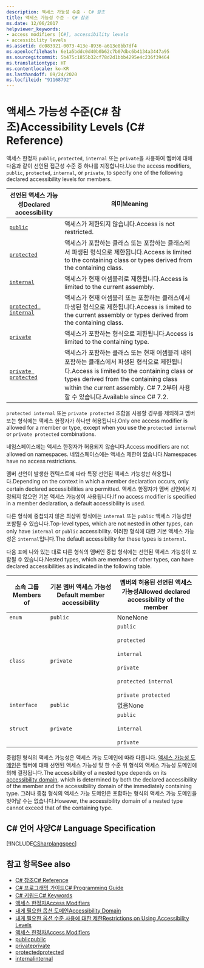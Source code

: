 ```yaml
---
description: 액세스 가능성 수준 - C# 참조
title: 액세스 가능성 수준 - C# 참조
ms.date: 12/06/2017
helpviewer_keywords:
- access modifiers [C#], accessibility levels
- accessibility levels
ms.assetid: dc083921-0073-413e-8936-a613e8bb7df4
ms.openlocfilehash: 6e1a5bddc0d40b0b62c7b07dbc6b4134a3447a95
ms.sourcegitcommit: 5b475c1855b32cf78d2d1bbb4295e4c236f39464
ms.translationtype: HT
ms.contentlocale: ko-KR
ms.lasthandoff: 09/24/2020
ms.locfileid: "91168792"
---
```

# <a name="accessibility-levels-c-reference"></a><span data-ttu-id="56ab6-103">액세스 가능성 수준(C# 참조)</span><span class="sxs-lookup"><span data-stu-id="56ab6-103">Accessibility Levels (C# Reference)</span></span>

<span data-ttu-id="56ab6-104">액세스 한정자 `public`, `protected`, `internal` 또는 `private`을 사용하여 멤버에 대해 다음과 같이 선언된 접근성 수준 중 하나를 지정합니다.</span><span class="sxs-lookup"><span data-stu-id="56ab6-104">Use the access modifiers, `public`, `protected`, `internal`, or `private`, to specify one of the following declared accessibility levels for members.</span></span>  
  
|<span data-ttu-id="56ab6-105">선언된 액세스 가능성</span><span class="sxs-lookup"><span data-stu-id="56ab6-105">Declared accessibility</span></span>|<span data-ttu-id="56ab6-106">의미</span><span class="sxs-lookup"><span data-stu-id="56ab6-106">Meaning</span></span>|  
|----------------------------|-------------|  
|[`public`](public.md)|<span data-ttu-id="56ab6-107">액세스가 제한되지 않습니다.</span><span class="sxs-lookup"><span data-stu-id="56ab6-107">Access is not restricted.</span></span>|  
|[`protected`](protected.md)|<span data-ttu-id="56ab6-108">액세스가 포함하는 클래스 또는 포함하는 클래스에서 파생된 형식으로 제한됩니다.</span><span class="sxs-lookup"><span data-stu-id="56ab6-108">Access is limited to the containing class or types derived from the containing class.</span></span>|  
|[`internal`](internal.md)|<span data-ttu-id="56ab6-109">액세스가 현재 어셈블리로 제한됩니다.</span><span class="sxs-lookup"><span data-stu-id="56ab6-109">Access is limited to the current assembly.</span></span>|  
|[`protected internal`](protected-internal.md)|<span data-ttu-id="56ab6-110">액세스가 현재 어셈블리 또는 포함하는 클래스에서 파생된 형식으로 제한됩니다.</span><span class="sxs-lookup"><span data-stu-id="56ab6-110">Access is limited to the current assembly or types derived from the containing class.</span></span>|  
|[`private`](private.md)|<span data-ttu-id="56ab6-111">액세스가 포함하는 형식으로 제한됩니다.</span><span class="sxs-lookup"><span data-stu-id="56ab6-111">Access is limited to the containing type.</span></span>|  
|[`private protected`](private-protected.md)|<span data-ttu-id="56ab6-112">액세스가 포함하는 클래스 또는 현재 어셈블리 내의 포함하는 클래스에서 파생된 형식으로 제한됩니다.</span><span class="sxs-lookup"><span data-stu-id="56ab6-112">Access is limited to the containing class or types derived from the containing class within the current assembly.</span></span> <span data-ttu-id="56ab6-113">C# 7.2부터 사용할 수 있습니다.</span><span class="sxs-lookup"><span data-stu-id="56ab6-113">Available since C# 7.2.</span></span> |  
  
 <span data-ttu-id="56ab6-114">`protected internal` 또는 `private protected` 조합을 사용할 경우를 제외하고 멤버 또는 형식에는 액세스 한정자가 하나만 허용됩니다.</span><span class="sxs-lookup"><span data-stu-id="56ab6-114">Only one access modifier is allowed for a member or type, except when you use the `protected internal` or `private protected` combinations.</span></span>  
  
 <span data-ttu-id="56ab6-115">네임스페이스에는 액세스 한정자가 허용되지 않습니다.</span><span class="sxs-lookup"><span data-stu-id="56ab6-115">Access modifiers are not allowed on namespaces.</span></span> <span data-ttu-id="56ab6-116">네임스페이스에는 액세스 제한이 없습니다.</span><span class="sxs-lookup"><span data-stu-id="56ab6-116">Namespaces have no access restrictions.</span></span>  
  
 <span data-ttu-id="56ab6-117">멤버 선언이 발생한 컨텍스트에 따라 특정 선언된 액세스 가능성만 허용됩니다.</span><span class="sxs-lookup"><span data-stu-id="56ab6-117">Depending on the context in which a member declaration occurs, only certain declared accessibilities are permitted.</span></span> <span data-ttu-id="56ab6-118">액세스 한정자가 멤버 선언에서 지정되지 않으면 기본 액세스 가능성이 사용됩니다.</span><span class="sxs-lookup"><span data-stu-id="56ab6-118">If no access modifier is specified in a member declaration, a default accessibility is used.</span></span>  
  
 <span data-ttu-id="56ab6-119">다른 형식에 중첩되지 않은 최상위 형식에는 `internal` 또는 `public` 액세스 가능성만 포함될 수 있습니다.</span><span class="sxs-lookup"><span data-stu-id="56ab6-119">Top-level types, which are not nested in other types, can only have `internal` or `public` accessibility.</span></span> <span data-ttu-id="56ab6-120">이러한 형식에 대한 기본 액세스 가능성은 `internal`입니다.</span><span class="sxs-lookup"><span data-stu-id="56ab6-120">The default accessibility for these types is `internal`.</span></span>  
  
 <span data-ttu-id="56ab6-121">다음 표에 나와 있는 대로 다른 형식의 멤버인 중첩 형식에는 선언된 액세스 가능성이 포함될 수 있습니다.</span><span class="sxs-lookup"><span data-stu-id="56ab6-121">Nested types, which are members of other types, can have declared accessibilities as indicated in the following table.</span></span>  
  
|<span data-ttu-id="56ab6-122">소속 그룹</span><span class="sxs-lookup"><span data-stu-id="56ab6-122">Members of</span></span>|<span data-ttu-id="56ab6-123">기본 멤버 액세스 가능성</span><span class="sxs-lookup"><span data-stu-id="56ab6-123">Default member accessibility</span></span>|<span data-ttu-id="56ab6-124">멤버의 허용된 선언된 액세스 가능성</span><span class="sxs-lookup"><span data-stu-id="56ab6-124">Allowed declared accessibility of the member</span></span>|  
|----------------|----------------------------------|--------------------------------------------------|  
|`enum`|`public`|<span data-ttu-id="56ab6-125">None</span><span class="sxs-lookup"><span data-stu-id="56ab6-125">None</span></span>|  
|`class`|`private`|`public`<br /><br /> `protected`<br /><br /> `internal`<br /><br /> `private`<br /><br /> `protected internal` <br /><br />`private protected`|  
|`interface`|`public`|<span data-ttu-id="56ab6-126">없음</span><span class="sxs-lookup"><span data-stu-id="56ab6-126">None</span></span>|  
|`struct`|`private`|`public`<br /><br /> `internal`<br /><br /> `private`|  
  
 <span data-ttu-id="56ab6-127">중첩된 형식의 액세스 가능성은 액세스 가능 도메인에 따라 다릅니다. [액세스 가능성 도메인](./accessibility-domain.md)은 멤버에 대해 선언된 액세스 가능성 및 한 수준 위 형식의 액세스 가능성 도메인에 의해 결정됩니다.</span><span class="sxs-lookup"><span data-stu-id="56ab6-127">The accessibility of a nested type depends on its [accessibility domain](./accessibility-domain.md), which is determined by both the declared accessibility of the member and the accessibility domain of the immediately containing type.</span></span> <span data-ttu-id="56ab6-128">그러나 중첩 형식의 액세스 가능 도메인은 포함하는 형식의 액세스 가능 도메인을 벗어날 수는 없습니다.</span><span class="sxs-lookup"><span data-stu-id="56ab6-128">However, the accessibility domain of a nested type cannot exceed that of the containing type.</span></span>  
  
## <a name="c-language-specification"></a><span data-ttu-id="56ab6-129">C# 언어 사양</span><span class="sxs-lookup"><span data-stu-id="56ab6-129">C# Language Specification</span></span>  

 [!INCLUDE[CSharplangspec](~/includes/csharplangspec-md.md)]  
  
## <a name="see-also"></a><span data-ttu-id="56ab6-130">참고 항목</span><span class="sxs-lookup"><span data-stu-id="56ab6-130">See also</span></span>

- [<span data-ttu-id="56ab6-131">C# 참조</span><span class="sxs-lookup"><span data-stu-id="56ab6-131">C# Reference</span></span>](../index.md)
- [<span data-ttu-id="56ab6-132">C# 프로그래밍 가이드</span><span class="sxs-lookup"><span data-stu-id="56ab6-132">C# Programming Guide</span></span>](../../programming-guide/index.md)
- [<span data-ttu-id="56ab6-133">C# 키워드</span><span class="sxs-lookup"><span data-stu-id="56ab6-133">C# Keywords</span></span>](./index.md)
- [<span data-ttu-id="56ab6-134">액세스 한정자</span><span class="sxs-lookup"><span data-stu-id="56ab6-134">Access Modifiers</span></span>](./access-modifiers.md)
- [<span data-ttu-id="56ab6-135">내게 필요한 옵션 도메인</span><span class="sxs-lookup"><span data-stu-id="56ab6-135">Accessibility Domain</span></span>](./accessibility-domain.md)
- [<span data-ttu-id="56ab6-136">내게 필요한 옵션 수준 사용에 대한 제한</span><span class="sxs-lookup"><span data-stu-id="56ab6-136">Restrictions on Using Accessibility Levels</span></span>](./restrictions-on-using-accessibility-levels.md)
- [<span data-ttu-id="56ab6-137">액세스 한정자</span><span class="sxs-lookup"><span data-stu-id="56ab6-137">Access Modifiers</span></span>](../../programming-guide/classes-and-structs/access-modifiers.md)
- [<span data-ttu-id="56ab6-138">public</span><span class="sxs-lookup"><span data-stu-id="56ab6-138">public</span></span>](./public.md)
- [<span data-ttu-id="56ab6-139">private</span><span class="sxs-lookup"><span data-stu-id="56ab6-139">private</span></span>](./private.md)
- [<span data-ttu-id="56ab6-140">protected</span><span class="sxs-lookup"><span data-stu-id="56ab6-140">protected</span></span>](./protected.md)
- [<span data-ttu-id="56ab6-141">internal</span><span class="sxs-lookup"><span data-stu-id="56ab6-141">internal</span></span>](./internal.md)
